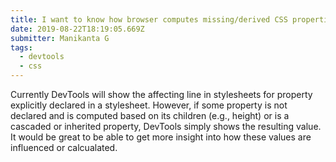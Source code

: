 ```yaml
---
title: I want to know how browser computes missing/derived CSS properties
date: 2019-08-22T18:19:05.669Z
submitter: Manikanta G
tags:
  - devtools
  - css
---
```


Currently DevTools will show the affecting line in stylesheets for property explicitly declared in a stylesheet. However, if some property is not declared and is computed based on its children (e.g., height) or is a cascaded or inherited property, DevTools simply shows the resulting value. It would be great to be able to get more insight into how these values are influenced or calcualated.
